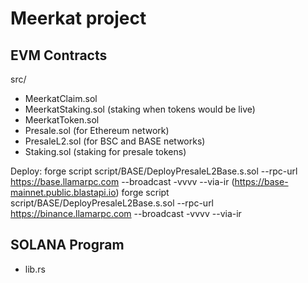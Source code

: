 # Meerkat project

## EVM Contracts

src/
 - MeerkatClaim.sol
 - MeerkatStaking.sol (staking when tokens would be live)
 - MeerkatToken.sol
 - Presale.sol (for Ethereum network)
 - PresaleL2.sol (for BSC and BASE networks)
 - Staking.sol (staking for presale tokens)

Deploy: forge script script/BASE/DeployPresaleL2Base.s.sol --rpc-url https://base.llamarpc.com --broadcast -vvvv --via-ir (https://base-mainnet.public.blastapi.io)
forge script script/BASE/DeployPresaleL2Base.s.sol --rpc-url https://binance.llamarpc.com --broadcast -vvvv --via-ir

## SOLANA Program

- lib.rs
